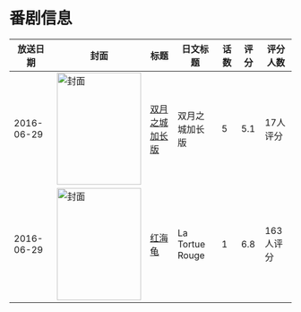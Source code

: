 # 番剧信息

|放送日期|封面|标题|日文标题|话数|评分|评分人数|
|---|---|---|---|---|---|---|
|2016-06-29|<img src="https://lain.bgm.tv/pic/cover/c/67/e8/186038_80zKq.jpg" alt="封面" style="width:150px;height:200px;object-fit:cover;">|[双月之城加长版](https://bangumi.tv/subject/186038)|双月之城加长版|5|5.1|17人评分|
|2016-06-29|<img src="https://lain.bgm.tv/pic/cover/c/08/4b/149361_bPNiJ.jpg" alt="封面" style="width:150px;height:200px;object-fit:cover;">|[红海龟](https://bangumi.tv/subject/149361)|La Tortue Rouge|1|6.8|163人评分|
